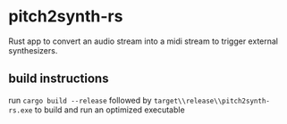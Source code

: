 # pitch2synth-rs

Rust app to convert an audio stream into a midi stream to trigger external synthesizers.

## build instructions

run ```cargo build --release``` followed by ```target\\release\\pitch2synth-rs.exe``` to build and run an optimized executable
